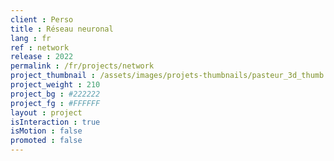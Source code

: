 ```yaml
---
client : Perso
title : Réseau neuronal
lang : fr
ref : network
release : 2022
permalink : /fr/projects/network
project_thumbnail : /assets/images/projets-thumbnails/pasteur_3d_thumb.png
project_weight : 210
project_bg : #222222
project_fg : #FFFFFF
layout : project
isInteraction : true
isMotion : false
promoted : false
---
```

